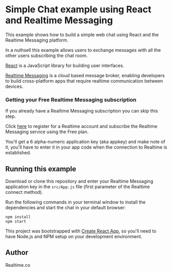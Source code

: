 # Simple Chat example using React and Realtime Messaging

This example shows how to build a simple web chat using React and the Realtime Messaging platform.

In a nuthsell this example allows users to exchange messages with all the other users subscribing the chat room.

[React](https://facebook.github.io/react/) is a JavaScript library for building user interfaces.

[Realtime Messaging](https://framework.realtime.co/messaging/) is a cloud based message broker, enabling developers to build cross-platform apps that require realtime communication between devices.

### Getting your Free Realtime Messaging subscription
If you already have a Realtime Messaging subscription you can skip this step.

Click [here](https://accounts.realtime.co/signup/) to register for a Realtime account and subscribe the Realtime Messaging service using the Free plan. 

You'll get a 6 alpha-numeric application key (aka appkey) and make note of it, you'll have to enter it in your app code when the connection to Realtime is established.


## Running this example
Download or clone this repository and enter your Realtime Messaging application key in the `src/App.js` file (first parameter of the Realtime connect method).

Run the following commands in your terminal window to install the dependencies and start the chat in your default browser:

	npm install
	npm start

This project was bootstrapped with [Create React App](https://github.com/facebookincubator/create-react-app), so you'll need to have Node.js and NPM setup on your development environment.


## Author
Realtime.co
